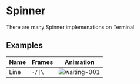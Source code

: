 # Spinner

There are many Spinner implemenations on Terminal

## Examples

| Name | Frames | Animation |
| --- | --- | --- | 
| Line | ```-/\|\``` | ![waiting-001](https://user-images.githubusercontent.com/195757/121879678-6a806380-cd0d-11eb-9448-8dd52fd0373f.gif) |
